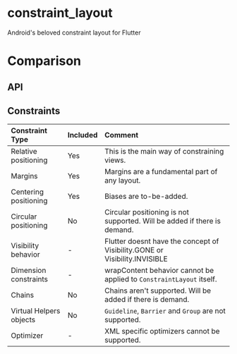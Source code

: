 # constraint_layout

Android's beloved constraint layout for Flutter

# Comparison

## API


## Constraints
| Constraint Type | Included | Comment |
| :--- | :--- | :--- |
| Relative positioning | Yes | This is the main way of constraining views. |
| Margins | Yes | Margins are a fundamental part of any layout. |
| Centering positioning | Yes | Biases are to-be-added. |
| Circular positioning | No | Circular positioning is not supported. Will be added if there is demand. |
| Visibility behavior | - | Flutter doesnt have the concept of Visibility.GONE or Visibility.INVISIBLE |
| Dimension constraints | - | wrapContent behavior cannot be applied to `ConstraintLayout` itself. |
| Chains | No | Chains aren't supported. Will be added if there is demand. |
| Virtual Helpers objects | No | `Guideline`, `Barrier` and `Group` are not supported. |
| Optimizer | - | XML specific optimizers cannot be supported. |

